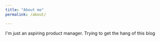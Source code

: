 ```yaml
---
title: "About me"
permalink: /about/

---
```


I'm just an aspiring product manager. Trying to get the hang of this blog

